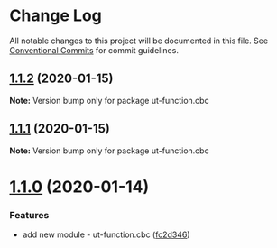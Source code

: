 # Change Log

All notable changes to this project will be documented in this file.
See [Conventional Commits](https://conventionalcommits.org) for commit guidelines.

## [1.1.2](https://github.com/softwaregroup-bg/ut-function/compare/ut-function.xml2json@1.1.5...ut-function.cbc@1.1.2) (2020-01-15)

**Note:** Version bump only for package ut-function.cbc





## [1.1.1](https://github.com/softwaregroup-bg/ut-function/compare/ut-function.xml2json@1.1.4...ut-function.cbc@1.1.1) (2020-01-15)

**Note:** Version bump only for package ut-function.cbc





# [1.1.0](https://github.com/softwaregroup-bg/ut-function/compare/ut-function.xml2json@1.1.3...ut-function.cbc@1.1.0) (2020-01-14)


### Features

* add new module - ut-function.cbc ([fc2d346](https://github.com/softwaregroup-bg/ut-function/commit/fc2d346))
